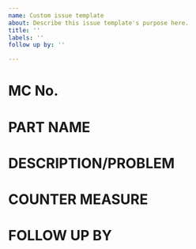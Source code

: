 ```yaml
---
name: Custom issue template
about: Describe this issue template's purpose here.
title: ''
labels: ''
follow up by: ''

---
```


# MC No.
# PART NAME
# DESCRIPTION/PROBLEM
# COUNTER MEASURE
# FOLLOW UP BY
